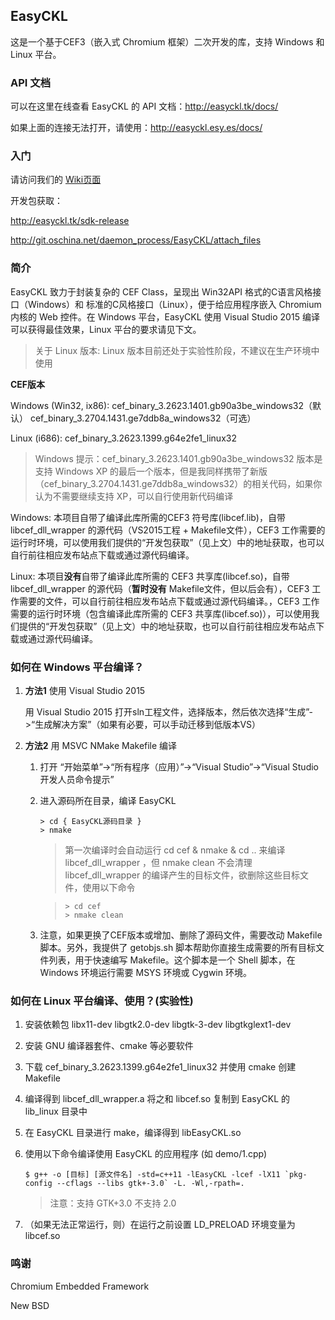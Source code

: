 ﻿## EasyCKL

这是一个基于CEF3（嵌入式 Chromium 框架）二次开发的库，支持 Windows 和 Linux 平台。<br>

### API 文档

可以在这里在线查看 EasyCKL 的 API 文档：http://easyckl.tk/docs/

如果上面的连接无法打开，请使用：http://easyckl.esy.es/docs/

### 入门

请访问我们的 [Wiki页面](http://git.oschina.net/daemon_process/EasyCKL/wikis/%E3%80%90%E5%85%A5%E9%97%A8%E3%80%91%E4%BD%BF%E7%94%A8-EasyCKL-%E7%BB%99%E5%BA%94%E7%94%A8%E7%A8%8B%E5%BA%8F%E5%B5%8C%E5%85%A5-%2Ahromium-%E5%86%85%E6%A0%B8web%E6%8E%A7%E4%BB%B6)

开发包获取：

http://easyckl.tk/sdk-release

http://git.oschina.net/daemon_process/EasyCKL/attach_files

### 简介

EasyCKL 致力于封装复杂的 CEF Class，呈现出 Win32API 格式的C语言风格接口（Windows）和 标准的C风格接口（Linux），便于给应用程序嵌入 Chromium 内核的 Web 控件。在 Windows 平台，EasyCKL 使用 Visual Studio 2015 编译可以获得最佳效果，Linux 平台的要求请见下文。

> 关于 Linux 版本: Linux 版本目前还处于实验性阶段，不建议在生产环境中使用

**CEF版本**

Windows (Win32, ix86): cef_binary_3.2623.1401.gb90a3be_windows32（默认） cef_binary_3.2704.1431.ge7ddb8a_windows32（可选）

Linux (i686): cef_binary_3.2623.1399.g64e2fe1_linux32

> Windows 提示：cef_binary_3.2623.1401.gb90a3be_windows32 版本是支持 Windows XP 的最后一个版本，但是我同样携带了新版（cef_binary_3.2704.1431.ge7ddb8a_windows32）的相关代码，如果你认为不需要继续支持 XP，可以自行使用新代码编译

Windows: 本项目自带了编译此库所需的CEF3 符号库(libcef.lib)，自带 libcef_dll_wrapper 的源代码（VS2015工程 + Makefile文件），CEF3 工作需要的运行时环境，可以使用我们提供的“开发包获取”（见上文）中的地址获取，也可以自行前往相应发布站点下载或通过源代码编译。

Linux: 本项目**没有**自带了编译此库所需的 CEF3 共享库(libcef.so)，自带 libcef_dll_wrapper 的源代码（**暂时没有** Makefile文件，但以后会有），CEF3 工作需要的文件，可以自行前往相应发布站点下载或通过源代码编译。，CEF3 工作需要的运行时环境（包含编译此库所需的 CEF3 共享库(libcef.so)），可以使用我们提供的“开发包获取”（见上文）中的地址获取，也可以自行前往相应发布站点下载或通过源代码编译。

### 如何在 Windows 平台编译？

1. **方法1** 使用 Visual Studio 2015

	用 Visual Studio 2015 打开sln工程文件，选择版本，然后依次选择“生成”->“生成解决方案”（如果有必要，可以手动迁移到低版本VS）
 
2. **方法2** 用 MSVC NMake Makefile 编译

	1. 打开 “开始菜单”->“所有程序（应用）”->“Visual Studio”->“Visual Studio 开发人员命令提示”

	3. 进入源码所在目录，编译 EasyCKL

		```
		> cd { EasyCKL源码目录 }
		> nmake
		```
 
		> 第一次编译时会自动运行 cd cef & nmake & cd .. 来编译 libcef_dll_wrapper ，但 nmake clean 不会清理 libcef_dll_wrapper 的编译产生的目标文件，欲删除这些目标文件，使用以下命令

		>```
		>> cd cef
		>> nmake clean
		>```
 
	4. 注意，如果更换了CEF版本或增加、删除了源码文件，需要改动 Makefile 脚本。另外，我提供了 getobjs.sh 脚本帮助你直接生成需要的所有目标文件列表，用于快速编写 Makefile。这个脚本是一个 Shell 脚本，在 Windows 环境运行需要 MSYS 环境或 Cygwin 环境。

### 如何在 Linux 平台编译、使用？(**实验性**)


1. 安装依赖包 libx11-dev libgtk2.0-dev libgtk-3-dev libgtkglext1-dev

2. 安装 GNU 编译器套件、cmake 等必要软件

3. 下载 cef_binary_3.2623.1399.g64e2fe1_linux32 并使用 cmake 创建 Makefile

4. 编译得到 libcef_dll_wrapper.a 将之和 libcef.so 复制到 EasyCKL 的 lib_linux 目录中

5. 在 EasyCKL 目录进行 make，编译得到 libEasyCKL.so

6. 使用以下命令编译使用 EasyCKL 的应用程序 (如 demo/1.cpp)

	```
	$ g++ -o [目标] [源文件名] -std=c++11 -lEasyCKL -lcef -lX11 `pkg-config --cflags --libs gtk+-3.0` -L. -Wl,-rpath=.
	```

	> 注意：支持 GTK+3.0 不支持 2.0 

7. （如果无法正常运行，则）在运行之前设置 LD_PRELOAD 环境变量为 libcef.so

### 鸣谢

Chromium Embedded Framework

New BSD